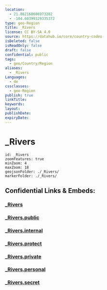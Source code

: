 ```yaml
---
location:
  - 21.862168686973202
  - -104.60399329335372
type: geo-Region
title: _Rivers
license: CC BY-SA 4.0
source: https://datahub.io/core/country-codes
isDeleted: false
isReadOnly: false
draft: false
confidential: public
tags:
  - geo/Country/Region
aliases:
  - _Rivers
Languages:
  - de
cssclasses:
  - geo-Region
publish: true
linkTitle:
keywords:
layout:
publishDate:
expiryDate:
---
```


# _Rivers

```leaflet
id: _Rivers
zoomFeatures: true 
minZoom: 4 
maxZoom: 18
geojsonFolder: ./_Rivers/
markerFolder: ./_Rivers/
```


## Confidential Links & Embeds: 

### [_Rivers](/_Standards/Earth/Continent/America~Central/Mexico/States~Mexico/Nayarit/_Rivers.md) 

### [_Rivers.public](/_public/Earth/Continent/America~Central/Mexico/States~Mexico/Nayarit/_Rivers.public.md) 

### [_Rivers.internal](/_internal/Earth/Continent/America~Central/Mexico/States~Mexico/Nayarit/_Rivers.internal.md) 

### [_Rivers.protect](/_protect/Earth/Continent/America~Central/Mexico/States~Mexico/Nayarit/_Rivers.protect.md) 

### [_Rivers.private](/_private/Earth/Continent/America~Central/Mexico/States~Mexico/Nayarit/_Rivers.private.md) 

### [_Rivers.personal](/_personal/Earth/Continent/America~Central/Mexico/States~Mexico/Nayarit/_Rivers.personal.md) 

### [_Rivers.secret](/_secret/Earth/Continent/America~Central/Mexico/States~Mexico/Nayarit/_Rivers.secret.md)

